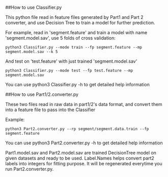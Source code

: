 ##How to use Classifier.py

This python file read in feature files generated by Part1 and Part 2 converter, and use Decision Tree to train a model for further prediction.

For example, read in 'segment.feature' and train a model with name 'segment.model.sav', use 5 folds of cross validation:

```
python3 Classifier.py --mode train --fp segment.feature --mp segment.model.sav --k 5
```

And test on 'test.feature' with just trained 'segment.model.sav'

```
python3 Classifier.py --mode test --fp test.feature --mp segment.model.sav
```


You can use python3 Classifier.py -h to get detailed help information


##How to use Part1/2.converter.py

These two files read in raw data in part1/2's data format, and convert them into a feature file to pass into the Classifier

Example:

```
python3 Part2.converter.py --rp segment/segment.data.train --fp segment.feature
```

You can use python3 Part2.converter.py -h to get detailed help information

Part1.model.sav and Part2.model.sav are trained DecisionTree model on given datasets and ready to be used. Label.Names helps convert part2 labels into integers for fitting purpose. It will be regenerated everytime you run Part2.converter.py.
